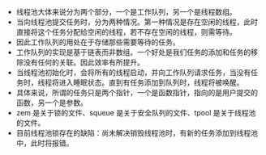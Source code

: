 - 线程池大体来说分为两个部分，一个是工作队列，另一个是线程数组。
- 当向线程池提交任务时，分为两种情况。第一种情况是存在空闲的线程，此时直接将这个任务分配给空闲的线程，若不存在空闲的线程，则需等待。
- 因此工作队列的用处在于存储那些需要等待的任务。
- 工作队列的实现是基于链表而非数组。一个好处是我们任务的添加和任务的移除没有任何的关联。因此效率有所提升。
- 当线程池初始化时，会将所有的线程启动，并向工作队列请求任务，当没有任务时，线程将进入睡眠状态。直到有任务添加到队列时，线程将被唤醒。
- 具体来说，所谓的任务只是两个指针，一个是函数指针，指向的是用户提交的函数，另一个是参数。
- zem 是关于锁的文件、squeue 是关于安全队列的文件、tpool 是关于线程池的文件。
- 目前线程池锁存在的缺陷：尚未解决销毁线程池时，有新的任务添加到线程池中，此时将报错。